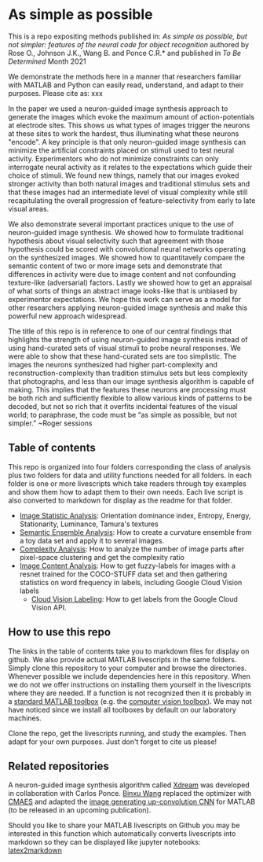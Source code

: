 # As simple as possible
This is a repo expositing methods published in: _As simple as possible, but not simpler: features of the neural code for object recognition_ authored by  Rose O., Johnson J.K., Wang B. and Ponce C.R.* and published in _To Be Determined_  Month 2021

We demonstrate the methods here in a manner that researchers familiar with MATLAB and Python can easily read, understand, and adapt to their purposes. Please cite as:
xxx

In the paper we used a neuron-guided image synthesis approach to generate the images which evoke the maximum amount of action-potentials at electrode sites. This shows us what types of images trigger the neurons at these sites to work the hardest, thus illuminating what these neurons "encode". A key principle is that only neuron-guided image synthesis can minimize the artificial constraints placed on stimuli used to test neural activity. Experimentors who do not minimize constraints can only interrogate neural activity as it relates to the expectations which guide their choice of stimuli. We found new things, namely that our images evoked stronger activity than both natural images and traditional stimulus sets and that these images had an intermediate level of visual complexity while still recapitulating the overall progression of feature-selectivity from early to late visual areas. 

We also demonstrate several important practices unique to the use of neuron-guided image synthesis. We showed how to formulate traditional hypothesis about visual selectivity such that agreement with those hypothesis could be scored with convolutional neural networks operating on the synthesized images. We showed how to quantitavely compare the semantic content of two or more image sets and demonstrate that differences in activity were due to image content and not confounding texture-like (adversarial) factors. Lastly we showed how to get an appraisal of what sorts of things an abstract image looks-like that is unbiased by experimentor expectations. We hope this work can serve as a model for other researchers applying neuron-guided image synthesis and make this powerful new approach widespread. 

The title of this repo is in reference to one of our central findings that highlights the strength of using neuron-guided image synthesis instead of using hand-curated sets of visual stimuli to probe neural responses. We were able to show that these hand-curated sets are too simplistic. The images the neurons synthesized had higher part-complexity and reconstruction-complexity than tradition stimulus sets but less complexity that photographs, and less than our image synthesis algorithm is capable of making. This implies that the features these neurons are processing must be both rich and sufficiently flexible to allow various kinds of patterns to be decoded, but not so rich that it overfits incidental features of the visual world; to paraphrase, the code must be “as simple as possible, but not simpler.” ~Roger sessions

## Table of contents
This repo is organized into four folders corresponding the class of analysis plus two folders for data and utility functions needed for all folders. In each folder is one or more livescripts which take readers through toy examples and show them how to adapt them to their own needs. Each live script is also converted to markdown for display as the readme for that folder. 

- [Image Statistic Analysis](https://github.com/PonceLab/as-simple-as-possible/tree/main/Image_Statistic_Analysis/README.md): Orientation dominance index, Entropy, Energy, Stationarity, Luminance, Tamura's textures
- [Semantic Ensemble Analysis](https://github.com/PonceLab/as-simple-as-possible/tree/main/Semantic_Ensemble_Analysis/README.md): How to create a curvature ensemble from a toy data set and apply it to several images.
- [Complexity Analysis](https://github.com/PonceLab/as-simple-as-possible/tree/main/Complexity_Analysis/README.md): How to analyze the number of image parts after pixel-space clustering and get the complexity ratio
- [Image Content Analysis](https://github.com/PonceLab/as-simple-as-possible/tree/main/Image_Content_Analysis/README.md): How to get fuzzy-labels for images with a resnet trained for the COCO-STUFF data set and then gathering statistics on word frequency in labels, including Google Cloud Vision labels
	- [Cloud Vision Labeling](https://github.com/PonceLab/as-simple-as-possible/tree/main/Image_Content_Analysis/labeling_with_Google_Cloud_Vision.md): How to get labels from the Google Cloud Vision API. 

## How to use this repo

The links in the table of contents take you to markdown files for display on github. We also provide actual MATLAB livescripts in the same folders. Simply clone this repository to your computer and browse the directories. Whenever possible we include dependencies here in this repository. When we do not we offer instructions on installing them yourself in the livescripts where they are needed. If a function is not recognized then it is probably in a [standard MATLAB toolbox](https://www.mathworks.com/help/matlab/index.html) (e.g. the [computer vision toolbox](https://www.mathworks.com/products/computer-vision.html)). We may not have noticed since we install all toolboxes by default on our laboratory machines. 

Clone the repo, get the livescripts running, and study the examples. Then adapt for your own purposes. Just don't forget to cite us please!

## Related repositories

A neuron-guided image synthesis algorithm called [Xdream](https://github.com/willwx/XDream) was developed in collaboration with Carlos Ponce. [Binxu Wang](https://github.com/Animadversio) replaced the optimizer with [CMAES](https://github.com/Animadversio/CMAES_optimizer_matlab) and adapted the [image generating up-convolution CNN](https://github.com/Evolving-AI-Lab/synthesizing) for MATLAB (to be released in an upcoming publication). 

Should you like to share your MATLAB livescripts on Github you may be interested in this function which automatically converts livescripts into markdown so they can be displayed like jupyter notebooks: [latex2markdown](https://blogs.mathworks.com/pick/2021/01/08/convert-your-live-scripts-to-markdown-file/)
